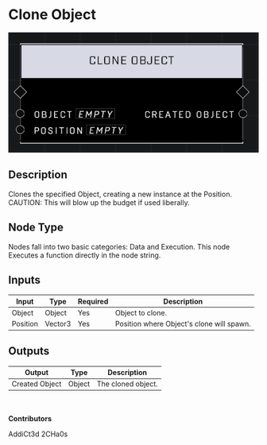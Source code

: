 # Clone Object
![](../../../.gitbook/assets/clone-object.png)
## Description
Clones the specified Object, creating a new instance at the Position. CAUTION: This will blow up the budget if used liberally.

## Node Type
Nodes fall into two basic categories: Data and Execution. This node Executes a function directly in the node string.

## Inputs
| Input | Type | Required | Description |
|------------------|------------------|----------|--------------------------------------------------------------|
| Object | Object | Yes | Object to clone. |
| Position | Vector3 | Yes | Position where Object's clone will spawn. |

## Outputs
| Output | Type | Description |
|------------------|------------------|--------------------------------------------------------------|
| Created Object | Object | The cloned object. |

\
\
**Contributors**

AddiCt3d 2CHa0s